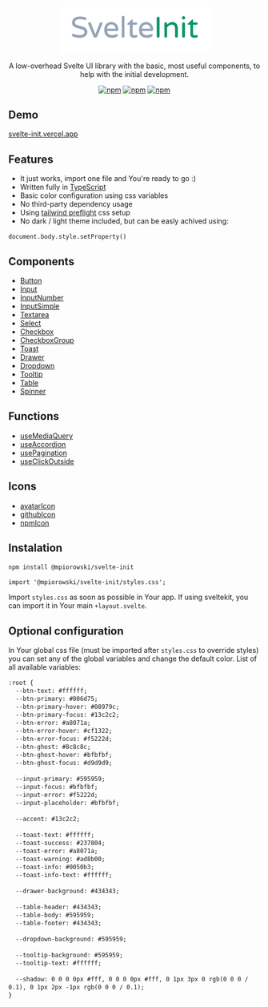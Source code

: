 <p align="center">
  <a href="https://github.com/mpiorowski/svelte-init/#readme" target="_blank">
    <img width="300" src="./static/logo.png" alt="SvelteInit">
  </a>
</p>

<p align="center">
  A low-overhead Svelte UI library with the basic, most useful components, to help with the initial development.
</p>

<div align="center">

[![npm](https://img.shields.io/github/license/mpiorowski/svelte-init)](https://github.com/mpiorowski/svelte-init/blob/main/LICENSE)
[![npm](https://img.shields.io/npm/v/@mpiorowski/svelte-init)](https://www.npmjs.com/package/@mpiorowski/svelte-init)
[![npm](https://img.shields.io/bundlephobia/min/@mpiorowski/svelte-init)](https://www.npmjs.com/package/@mpiorowski/svelte-init)

</div>

## Demo

[svelte-init.vercel.app](https://svelte-init.vercel.app)

## Features

-   It just works, import one file and You're ready to go :)
-   Written fully in [TypeScript](https://typescriptlang.org/)
-   Basic color configuration using css variables
-   No third-party dependency usage
-   Using [tailwind preflight](https://tailwindcss.com/docs/preflight) css setup
-   No dark / light theme included, but can be easly achived using:

```
document.body.style.setProperty()
```

## Components

-   [Button](https://github.com/mpiorowski/svelte-init/blob/main/docs/BUTTOM.md)
-   [Input](https://github.com/mpiorowski/svelte-init/blob/main/docs/INPUT.md)
-   [InputNumber](https://github.com/mpiorowski/svelte-init/blob/main/docs/INPUT-NUMBER.md)
-   [InputSimple](https://github.com/mpiorowski/svelte-init/blob/main/docs/INPUT-SIMPLE.md)
-   [Textarea](https://github.com/mpiorowski/svelte-init/blob/main/docs/TEXTAREA.md)
-   [Select](https://github.com/mpiorowski/svelte-init/blob/main/docs/SELECT.md)
-   [Checkbox](https://github.com/mpiorowski/svelte-init/blob/main/docs/CHECKBOX.md)
-   [CheckboxGroup](https://github.com/mpiorowski/svelte-init/blob/main/docs/CHECKBOX-GROUP.md)
-   [Toast](https://github.com/mpiorowski/svelte-init/blob/main/docs/TOAST.md)
-   [Drawer](https://github.com/mpiorowski/svelte-init/blob/main/docs/DRAWER.md)
-   [Dropdown](https://github.com/mpiorowski/svelte-init/blob/main/docs/DROPDOWN.md)
-   [Tooltip](https://github.com/mpiorowski/svelte-init/blob/main/docs/TOOLTIP.md)
-   [Table](https://github.com/mpiorowski/svelte-init/blob/main/docs/TABLE.md)
-   [Spinner](https://github.com/mpiorowski/svelte-init/blob/main/docs/SPINNER.md)

## Functions

-   [useMediaQuery](https://github.com/mpiorowski/svelte-init/blob/main/docs/FUNCTIONS.md#useMediaQuery)
-   [useAccordion](https://github.com/mpiorowski/svelte-init/blob/main/docs/FUNCTIONS.md#useAccordion)
-   [usePagination](https://github.com/mpiorowski/svelte-init/blob/main/docs/FUNCTIONS.md#usePagination)
-   [useClickOutside](https://github.com/mpiorowski/svelte-init/blob/main/docs/FUNCTIONS.md#useClickOutside)

## Icons
-   [avatarIcon](https://github.com/mpiorowski/svelte-init/blob/main/docs/ICONS.md)
-   [githubIcon](https://github.com/mpiorowski/svelte-init/blob/main/docs/ICONS.md)
-   [npmIcon](https://github.com/mpiorowski/svelte-init/blob/main/docs/ICONS.md)

## Instalation

```
npm install @mpiorowski/svelte-init
```

```
import '@mpiorowski/svelte-init/styles.css';
```

Import `styles.css` as soon as possible in Your app. If using sveltekit, you can import it in Your main `+layout.svelte`.

## Optional configuration

In Your global css file (must be imported after `styles.css` to override styles) you can set any of the global variables and change the default color. List of all available variables:

```
:root {
  --btn-text: #ffffff;
  --btn-primary: #006d75;
  --btn-primary-hover: #08979c;
  --btn-primary-focus: #13c2c2;
  --btn-error: #a8071a;
  --btn-error-hover: #cf1322;
  --btn-error-focus: #f5222d;
  --btn-ghost: #8c8c8c;
  --btn-ghost-hover: #bfbfbf;
  --btn-ghost-focus: #d9d9d9;

  --input-primary: #595959;
  --input-focus: #bfbfbf;
  --input-error: #f5222d;
  --input-placeholder: #bfbfbf;

  --accent: #13c2c2;

  --toast-text: #ffffff;
  --toast-success: #237804;
  --toast-error: #a8071a;
  --toast-warning: #ad8b00;
  --toast-info: #0050b3;
  --toast-info-text: #ffffff;

  --drawer-background: #434343;

  --table-header: #434343;
  --table-body: #595959;
  --table-footer: #434343;

  --dropdown-background: #595959;

  --tooltip-background: #595959;
  --tooltip-text: #ffffff;

  --shadow: 0 0 0 0px #fff, 0 0 0 0px #fff, 0 1px 3px 0 rgb(0 0 0 / 0.1), 0 1px 2px -1px rgb(0 0 0 / 0.1);
}
```
